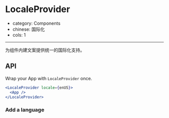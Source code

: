 # LocaleProvider

- category: Components
- chinese: 国际化
- cols: 1

---

为组件内建文案提供统一的国际化支持。

## API

Wrap your App with `LocaleProvider` once.

```jsx
<LocaleProvider locale={enUS}>
  <App />
</LocaleProvider>
```

### Add a language
